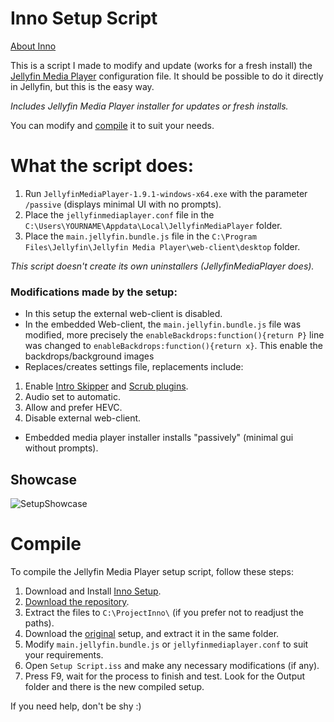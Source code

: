 # Inno Setup Script
[About Inno](https://jrsoftware.org/isinfo.php)

This is a script I made to modify and update (works for a fresh install) the [Jellyfin Media Player](https://github.com/jellyfin/jellyfin-media-player) configuration file.
It should be possible to do it directly in Jellyfin, but this is the easy way.

*Includes Jellyfin Media Player installer for updates or fresh installs.*

You can modify and [compile](https://github.com/Uncle-Tio/jellyfin-media-player-setup-script#compile) it to suit your needs.

# What the script does:

1. Run `JellyfinMediaPlayer-1.9.1-windows-x64.exe` with the parameter `/passive` (displays minimal UI with no prompts).
2. Place the `jellyfinmediaplayer.conf` file in the `C:\Users\YOURNAME\Appdata\Local\JellyfinMediaPlayer` folder.
3. Place the `main.jellyfin.bundle.js` file in the `C:\Program Files\Jellyfin\Jellyfin Media Player\web-client\desktop` folder.

*This script doesn't create its own uninstallers (JellyfinMediaPlayer does).*

### Modifications made by the setup:
- In this setup the external web-client is disabled.
- In the embedded Web-client, the `main.jellyfin.bundle.js` file was modified, more precisely the `enableBackdrops:function(){return P}` line was changed to `enableBackdrops:function(){return x}`. This enable the backdrops/background images
- Replaces/creates settings file, replacements include:
1. Enable [Intro Skipper](https://github.com/ConfusedPolarBear/intro-skipper) and [Scrub plugins](https://github.com/nicknsy/jellyscrub).
2. Audio set to automatic.
3. Allow and prefer HEVC.
4. Disable external web-client.
- Embedded media player installer installs "passively" (minimal gui without prompts).

## Showcase
![SetupShowcase]()

# Compile

To compile the Jellyfin Media Player setup script, follow these steps:

1. Download and Install [Inno Setup](https://jrsoftware.org/isdl.php#stable).
2. [Download the repository](https://github.com/Uncle-Tio/jellyfin-media-player-setup-script/archive/refs/heads/main.zip).
3. Extract the files to `C:\ProjectInno\` (if you prefer not to readjust the paths).
4. Download the [original](https://github.com/jellyfin/jellyfin-media-player/releases/download/v1.9.1/JellyfinMediaPlayer-1.9.1-windows-x64.exe) setup, and extract it in the same folder.
5. Modify `main.jellyfin.bundle.js` or `jellyfinmediaplayer.conf` to suit your requirements.
6. Open `Setup Script.iss` and make any necessary modifications (if any).
7. Press F9, wait for the process to finish and test. Look for the Output folder and there is the new compiled setup.

If you need help, don't be shy :)
